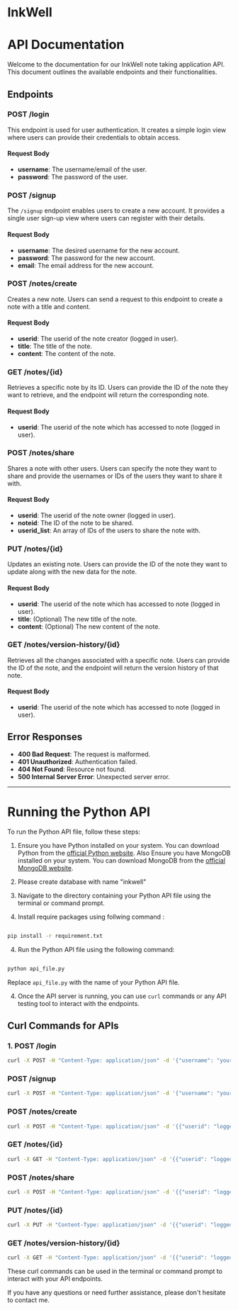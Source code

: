 # InkWell
# API Documentation

Welcome to the documentation for our InkWell note taking application API. This document outlines the available endpoints and their functionalities.

## Endpoints

### POST /login

This endpoint is used for user authentication. It creates a simple login view where users can provide their credentials to obtain access.

#### Request Body
- **username**: The username/email of the user.
- **password**: The password of the user.

### POST /signup

The `/signup` endpoint enables users to create a new account. It provides a single user sign-up view where users can register with their details.

#### Request Body
- **username**: The desired username for the new account.
- **password**: The password for the new account.
- **email**: The email address for the new account.

### POST /notes/create

Creates a new note. Users can send a request to this endpoint to create a note with a title and content.

#### Request Body
- **userid**: The userid of the note creator (logged in user).
- **title**: The title of the note.
- **content**: The content of the note.

### GET /notes/{id}

Retrieves a specific note by its ID. Users can provide the ID of the note they want to retrieve, and the endpoint will return the corresponding note.
#### Request Body
- **userid**: The userid of the note which has accessed to note (logged in user).

### POST /notes/share

Shares a note with other users. Users can specify the note they want to share and provide the usernames or IDs of the users they want to share it with.

#### Request Body
- **userid**: The userid of the note owner (logged in user).
- **noteid**: The ID of the note to be shared.
- **userid_list**: An array of IDs of the users to share the note with.

### PUT /notes/{id}

Updates an existing note. Users can provide the ID of the note they want to update along with the new data for the note.

#### Request Body
- **userid**: The userid of the note which has accessed to note (logged in user).
- **title**: (Optional) The new title of the note.
- **content**: (Optional) The new content of the note.

### GET /notes/version-history/{id}

Retrieves all the changes associated with a specific note. Users can provide the ID of the note, and the endpoint will return the version history of that note.
#### Request Body
- **userid**: The userid of the note which has accessed to note (logged in user).

## Error Responses

- **400 Bad Request**: The request is malformed.
- **401 Unauthorized**: Authentication failed.
- **404 Not Found**: Resource not found.
- **500 Internal Server Error**: Unexpected server error.

---

# Running the Python API

To run the Python API file, follow these steps:

1. Ensure you have Python installed on your system. You can download Python from the [official Python website](https://www.python.org/downloads/). Also  Ensure you have MongoDB installed on your system. You can download MongoDB from the [official MongoDB website](https://www.mongodb.com/try/download/community). 

2. Please create database with name "inkwell"

3. Navigate to the directory containing your Python API file using the terminal or command prompt.

4. Install require packages using follwing command :

```bash

pip install -r requirement.txt
```

4. Run the Python API file using the following command:

```bash

python api_file.py
```

Replace `api_file.py` with the name of your Python API file.

4. Once the API server is running, you can use `curl` commands or any API testing tool to interact with the endpoints.

## Curl Commands for APIs

### 1. POST /login

```bash
curl -X POST -H "Content-Type: application/json" -d '{"username": "your_username/ your email", "password": "your_password"}' http://localhost:5100/login
```

### POST /signup

```bash
curl -X POST -H "Content-Type: application/json" -d '{"username": "your_username", "password": "your_password", "email": "your_email@example.com"}' http://localhost:5100/signup
```


### POST /notes/create

```bash
curl -X POST -H "Content-Type: application/json" -d '{{"userid": "logged in user id","title":"note title", "content":"content of your note"}' http://localhost:5100/notes/create
```

### GET /notes/{id}

```bash
curl -X GET -H "Content-Type: application/json" -d '{{"userid": "logged in user id"}' http://localhost:5100/notes/{noteid}
```


### POST /notes/share
```bash
curl -X POST -H "Content-Type: application/json" -d '{{"userid": "logged in user id","noteid":"note id to share with users", "userid_list":["id of user 1", "id of user 2"]}' http://localhost:5100/notes/share
```



### PUT /notes/{id}
```bash
curl -X PUT -H "Content-Type: application/json" -d '{{"userid": "logged in user id","title":"note title", "content":"content of your note"}' http://localhost:5100/notes/{noteid}
```


### GET /notes/version-history/{id}
```bash
curl -X GET -H "Content-Type: application/json" -d '{{"userid": "logged in user id"}' http://localhost:5100/notes/version-history/{noteid}
```

These curl commands can be used in the terminal or command prompt to interact with your API endpoints.

If you have any questions or need further assistance, please don't hesitate to contact me.

